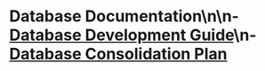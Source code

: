 # Database Documentation\n\n- [Database Development Guide](development-guide.md)\n- [Database Consolidation Plan](consolidation-plan.md)
